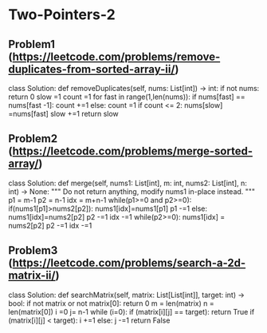 # Two-Pointers-2

## Problem1 (https://leetcode.com/problems/remove-duplicates-from-sorted-array-ii/)
class Solution:
    def removeDuplicates(self, nums: List[int]) -> int:
        if not nums:
            return 0
        slow =1
        count =1
        for fast in range(1,len(nums)):
            if nums[fast] == nums[fast -1]:
                count  +=1
            else:
                count =1
            if count <= 2:
                nums[slow] =nums[fast]
                slow +=1
        return slow


## Problem2 (https://leetcode.com/problems/merge-sorted-array/)

class Solution:
    def merge(self, nums1: List[int], m: int, nums2: List[int], n: int) -> None:
        """
        Do not return anything, modify nums1 in-place instead.
        """
        p1 = m-1
        p2 = n-1
        idx = m+n-1
        while(p1>=0 and p2>=0):
            if(nums1[p1]>nums2[p2]):
                nums1[idx]=nums1[p1]
                p1 -=1
            else:
                nums1[idx]=nums2[p2]
                p2 -=1
            idx -=1
        while(p2>=0):
            nums1[idx] = nums2[p2]
            p2 -=1
            idx -=1


        

## Problem3 (https://leetcode.com/problems/search-a-2d-matrix-ii/)
class Solution:
    def searchMatrix(self, matrix: List[List[int]], target: int) -> bool:
        if not matrix or not matrix[0]:
            return 0
        m = len(matrix)
        n = len(matrix[0])
        i =0
        j= n-1
        while (i<m and j>=0):
            if (matrix[i][j] == target):
                return True
            if (matrix[i][j] < target):
                i +=1
            else:
                j -=1
        return False
        
        
        


